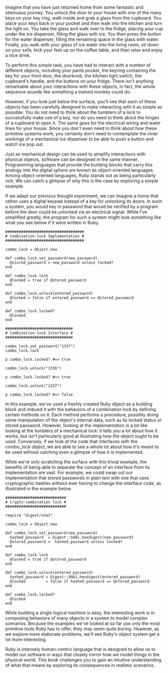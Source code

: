 Imagine that you have just returned home from some fantastic and strenuous
journey. You unlock the door to your house with one of the many keys on your key
ring, walk inside and grab a glass from the cupboard. You place your keys back
in your pocket and then walk into the kitchen and turn the light on. You take the
glass and walk over to the fridge, placing your cup under the ice dispenser, 
filling the glass with ice. You then press the button for the water dispenser, 
filling the remaining space in the glass with water. Finally, you walk with your 
glass of ice water into the living room, sit down on your sofa, kick your feet
up on the coffee table, and then relax and enjoy a nice drink.

To perform this simple task, you have had to interact with a number of different
objects, including your pants pocket, the keyring containing the key for your 
front door, the doorknob, the kitchen light switch, the cupboard's handle, 
and the buttons on your fridge. There isn't anything remarkable about your
interactions with these objects, in fact, the whole sequence sounds like 
something a trained monkey could do.

However, if you look just below the surface, you'll see that each of these 
objects has been carefully designed to make interacting with it as 
simple as possible. You do not need to think about the tumblers of a lock to 
successfully make use of a key, nor do you need to think about the hinges of 
a cupboard to open it. The same goes for the electrical wiring and water 
lines for your house. Since you don't even need to think about how these primitive
systems work, you certainly don't need to contemplate the inner workings of a
mechanical ice dispenser to be able to push a button and watch ice pop out.

Just as mechanical design can be used to simplify interactions with physical 
objects, software can be designed in the same manner. Programming languages 
that provide the building blocks that carry this analogy into the digital 
sphere are known as object-oriented languages. Among object-oriented 
languages, Ruby stands out as being particularly rich. We can catch a 
glimpse of why this is the case by exploring a simple example.

If we adapt our previous thought experiment, we can imagine a home that rather
uses a digital keypad instead of a key for unlocking its doors. In such a
system, you would key in password that would be verified by a program before 
the door could be unlocked via an electrical signal. While I've simplified 
greatly, the program for such a system might look something like what you 
see below if it were written in Ruby.

    ###################################
    # Combination-lock Implementation #
    ###################################

    combo_lock = Object.new

    def combo_lock.set_password(new_password)
      @stored_password = new_password unless locked?
    end

    def combo_lock.lock
      @locked = true if @stored_password
    end

    def combo_lock.unlock(entered_password)
      @locked = false if entered_password == @stored_password
    end

    def combo_lock.locked?
      @locked
    end

    ##############################
    # Combination-lock Interface #
    ##############################

    combo_lock.set_password("1337")
    combo_lock.lock

    p combo_lock.locked? #=> true

    combo_lock.unlock("1336")

    p combo_lock.locked? #=> true

    combo_lock.unlock("1337")

    p combo_lock.locked? #=> false

In this example, we've used a freshly created Ruby object as a building block
and imbued it with the behaviors of a combination lock by defining
certain methods on it. Each method performs a procedure, possibly doing some
manipulation of the object's internal data, such as its locked status or stored
password. However, looking at the implementation is a bit like looking at the
tumblers of a mechanical lock: it tells you a lot about how it works, but isn't
particularly good at illustrating how the object ought to be used. Conversely,
if we look at the code that interfaces with the combo_lock object, we are able
to see a whole lot about how it's meant to be used without catching even a
glimpse of how it is implemented.

While we're only scratching the surface with this trivial example, the benefits
of being able to separate the concept of an interface from its implementation
are vast. For example, we could swap out our implementation that stored
passwords in plain text with one that uses cryptographic hashes
without ever having to change the interface code, as illustrated in the 
example below.

    ###########################
    # Crypto-combination lock #
    ###########################

    require "digest/sha1"

    combo_lock = Object.new

    def combo_lock.set_password(new_password)
      hashed_password  = Digest::SHA1.hexdigest(new_password)
      @stored_password =  hashed_password unless locked?
    end

    def combo_lock.lock
      @locked = true if @stored_password
    end

    def combo_lock.unlock(entered_password)
      hashed_password = Digest::SHA1.hexdigest(entered_password)
      @locked         = false if hashed_password == @stored_password
    end

    def combo_lock.locked?
      @locked
    end

While building a single logical machine is easy, the interesting work is in
composing behaviors of many objects in a system to model complex scenarios.
Because the examples we've looked at so far use only the most primitive tools 
Ruby has to offer, they may seem quite boring. However, as we explore more 
elaborate problems, we'll see Ruby's object system get a lot more interesting.

Ruby is intensely human-centric language that is designed to allow us to 
model our software in ways that closely mirror how we model things in the 
physical world. This book challenges you to gain an intuitive understanding of
what that means by exploring its consequences in realistic scenarios.
